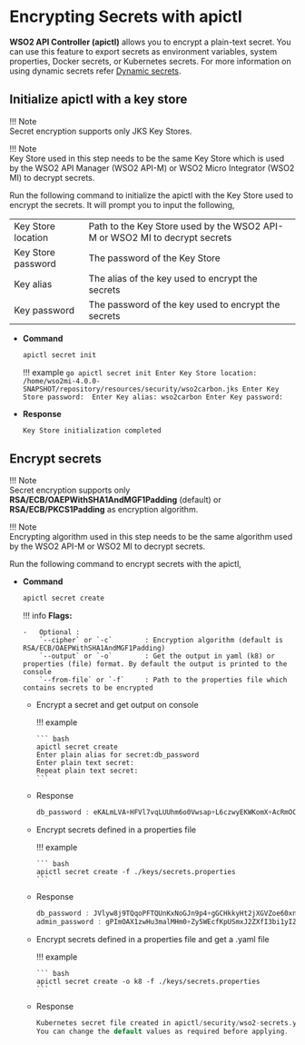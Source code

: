 # Encrypting Secrets with apictl

**WSO2 API Controller (apictl)** allows you to encrypt a plain-text secret. You can use this feature to export secrets as environment variables, system properties, Docker secrets, or Kubernetes secrets. For more information on using dynamic secrets refer [Dynamic secrets]({{base_path}}/install-and-setup/setup/mi-setup/security/encrypting_plain_text/#dynamic-secrets).


## Initialize apictl with a key store

!!! Note    
    Secret encryption supports only JKS Key Stores.

!!! Note    
    Key Store used in this step needs to be the same Key Store which is used by the WSO2 API Manager (WSO2 API-M) or WSO2 Micro Integrator (WSO2 MI) to decrypt secrets.

Run the following command to initialize the apictl with the Key Store used to encrypt the secrets. It will prompt you to input the following,

<table>
    <tr>
        <td>Key Store location</td>
        <td>Path to the Key Store used by the WSO2 API-M or WSO2 MI to decrypt secrets</td>
    </tr>
    <tr>
        <td>Key Store password</td>
        <td>The password of the Key Store</td>
    </tr>
    <tr>
        <td>Key alias</td>
        <td>The alias of the key used to encrypt the secrets</td>
    </tr>
    <tr>
        <td>Key password</td>
        <td>The password of the key used to encrypt the secrets</td>
    </tr>
</table>

-   **Command** 

    ```go
    apictl secret init
    ```

    !!! example
        ```go
        apictl secret init
        Enter Key Store location: /home/wso2mi-4.0.0-SNAPSHOT/repository/resources/security/wso2carbon.jks
        Enter Key Store password: 
        Enter Key alias: wso2carbon
        Enter Key password: 
        ```

-   **Response**

    ``` bash
    Key Store initialization completed
    ```

## Encrypt secrets

!!! Note    
    Secret encryption supports only **RSA/ECB/OAEPWithSHA1AndMGF1Padding** (default) or **RSA/ECB/PKCS1Padding** as encryption algorithm.

!!! Note    
    Encrypting algorithm used in this step needs to be the same algorithm used by the WSO2 API-M or WSO2 MI to decrypt secrets.

Run the following command to encrypt secrets with the apictl,

-   **Command**
    ``` bash
    apictl secret create
    ```

    !!! info
        **Flags:**

        -   Optional :  
            `--cipher` or `-c`        : Encryption algorithm (default is RSA/ECB/OAEPWithSHA1AndMGF1Padding)    
            `--output` or `-o`        : Get the output in yaml (k8) or properties (file) format. By default the output is printed to the console    
            `--from-file` or `-f`     : Path to the properties file which contains secrets to be encrypted

    
    -   Encrypt a secret and get output on console

        !!! example

            ``` bash
            apictl secret create
            Enter plain alias for secret:db_password
            Enter plain text secret:
            Repeat plain text secret:
            ```

    -   Response

        ```go
        db_password : eKALmLVA+HFVl7vqLUUhm6o0Vwsap+L6czwyEKWKomX+AcRmOCAHmiujPXPAZUboWJlZi4k0CwZYAvwD4BflbU8j5CCrtESzOlOrkJaJPormf/ViixRbftae2RqaDozPSEp9zSnfDKlKDXRq==
        ```

    -   Encrypt secrets defined in a properties file

        !!! example

            ``` bash
            apictl secret create -f ./keys/secrets.properties
            ```

    -   Response

        ```go
        db_password : JVlyw8j9TQqoPFTQUnKxNoGJn9p4+gGCHkkyHt2jXGVZoe60xndi2GjBJ1roR6667dlynhABXbcv434DFjz3ZI0iRjg1QhJLoXNtttSFl7KtyNDk5VtRMPDqAckheJAJe02KjWgdZXszEzjtBd6o2mY1nipsWBat3cOq0kt==
        admin_password : gPImOAX1zwHu3malMHm0+Zy5WEcfKpUSmxJ2ZXfI3bi1yIZbHjrHUxiY+MKurTWRN8GJ6+EVL==
        ```

    -   Encrypt secrets defined in a properties file and get a .yaml file

        !!! example

            ``` bash
            apictl secret create -o k8 -f ./keys/secrets.properties
            ```

    -   Response

        ```go
        Kubernetes secret file created in apictl/security/wso2-secrets.yaml with default name and namespace
        You can change the default values as required before applying.
        ```
